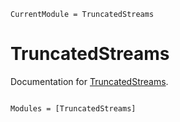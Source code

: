 ```@meta
CurrentModule = TruncatedStreams
```

# TruncatedStreams

Documentation for [TruncatedStreams](https://github.com/reallyasi9/TruncatedStreams.jl).

```@index
```

```@autodocs
Modules = [TruncatedStreams]
```
